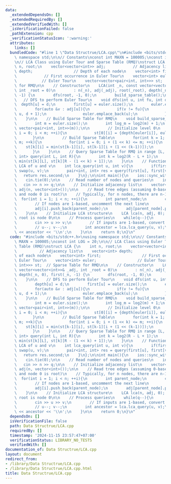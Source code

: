 ```yaml
---
data:
  _extendedDependsOn: []
  _extendedRequiredBy: []
  _extendedVerifiedWith: []
  _isVerificationFailed: false
  _pathExtension: cpp
  _verificationStatusIcon: ':warning:'
  attributes:
    links: []
  bundledCode: "#line 1 \"Data Structrue/LCA.cpp\"\n#include <bits/stdc++.h>\nusing\
    \ namespace std;\n\n// Constants\nconst int MAXN = 100005;\nconst int LOG = 20;\n\
    \n// LCA Class using Euler Tour and Sparse Table (RMQ)\nstruct LCA {\n    int\
    \ n, root;\n    vector<vector<int>> adj;            // Adjacency list\n    vector<int>\
    \ depth;                  // Depth of each node\n    vector<int> first;      \
    \            // First occurrence in Euler Tour\n    vector<int> euler;       \
    \           // Euler Tour\n    vector<vector<pair<int, int>>> st;  // Sparse Table\
    \ for RMQ\n\n    // Constructor\n    LCA(int _n, const vector<vector<int>>& _adj,\
    \ int _root = 0)\n        : n(_n), adj(_adj), root(_root), depth(_n, 0), first(_n,\
    \ -1) {\n        dfs(root, -1, 0);\n        build_sparse_table();\n    }\n\n \
    \   // DFS to perform Euler Tour\n    void dfs(int u, int fu, int d){\n      \
    \  depth[u] = d;\n        first[u] = euler.size();\n        euler.emplace_back(u);\n\
    \        for(auto &v : adj[u]){\n            if(v != fu){\n                dfs(v,\
    \ u, d + 1);\n                euler.emplace_back(u);\n            }\n        }\n\
    \    }\n\n    // Build Sparse Table for RMQ\n    void build_sparse_table(){\n\
    \        int m = euler.size();\n        int log_m = log2(m) + 1;\n        st.assign(log_m,\
    \ vector<pair<int, int>>(m));\n\n        // Initialize level 0\n        for(int\
    \ i = 0; i < m; ++i){\n            st[0][i] = {depth[euler[i]], euler[i]};\n \
    \       }\n\n        // Build Sparse Table\n        for(int k = 1; (1 << k) <=\
    \ m; ++k){\n            for(int i = 0; i + (1 << k) <= m; ++i){\n            \
    \    st[k][i] = min(st[k-1][i], st[k-1][i + (1 << (k-1))]);\n            }\n \
    \       }\n    }\n\n    // Query Sparse Table for RMQ in range [L, R]\n    pair<int,\
    \ int> query(int L, int R){\n        int k = log2(R - L + 1);\n        return\
    \ min(st[k][L], st[k][R - (1 << k) + 1]);\n    }\n\n    // Function to compute\
    \ LCA of u and v\n    int lca_query(int u, int v){\n        if(first[u] > first[v])\
    \ swap(u, v);\n        pair<int, int> res = query(first[u], first[v]);\n     \
    \   return res.second;\n    }\n};\n\nint main(){\n    ios::sync_with_stdio(false);\n\
    \    cin.tie(0);\n\n    // Read number of nodes and queries\n    int n, q;\n \
    \   cin >> n >> q;\n\n    // Initialize adjacency list\n    vector<vector<int>>\
    \ adj(n, vector<int>());\n\n    // Read tree edges (assuming 0-based indexing\
    \ and node 0 is root)\n    // Typically, for n nodes, there are n-1 edges\n  \
    \  for(int i = 1; i < n; ++i){\n        int parent_node;\n        cin >> parent_node;\n\
    \        // If nodes are 1-based, uncomment the next line\n        // parent_node--;\n\
    \        adj[i].push_back(parent_node);\n        adj[parent_node].push_back(i);\n\
    \    }\n\n    // Initialize LCA structure\n    LCA lca(n, adj, 0); // Assuming\
    \ root is node 0\n\n    // Process queries\n    while(q--){\n        int u, v;\n\
    \        cin >> u >> v;\n        // If inputs are 1-based, convert to 0-based\n\
    \        // u--; v--;\n        int ancestor = lca.lca_query(u, v);\n        cout\
    \ << ancestor << '\\n';\n    }\n\n    return 0;\n}\n"
  code: "#include <bits/stdc++.h>\nusing namespace std;\n\n// Constants\nconst int\
    \ MAXN = 100005;\nconst int LOG = 20;\n\n// LCA Class using Euler Tour and Sparse\
    \ Table (RMQ)\nstruct LCA {\n    int n, root;\n    vector<vector<int>> adj;  \
    \          // Adjacency list\n    vector<int> depth;                  // Depth\
    \ of each node\n    vector<int> first;                  // First occurrence in\
    \ Euler Tour\n    vector<int> euler;                  // Euler Tour\n    vector<vector<pair<int,\
    \ int>>> st;  // Sparse Table for RMQ\n\n    // Constructor\n    LCA(int _n, const\
    \ vector<vector<int>>& _adj, int _root = 0)\n        : n(_n), adj(_adj), root(_root),\
    \ depth(_n, 0), first(_n, -1) {\n        dfs(root, -1, 0);\n        build_sparse_table();\n\
    \    }\n\n    // DFS to perform Euler Tour\n    void dfs(int u, int fu, int d){\n\
    \        depth[u] = d;\n        first[u] = euler.size();\n        euler.emplace_back(u);\n\
    \        for(auto &v : adj[u]){\n            if(v != fu){\n                dfs(v,\
    \ u, d + 1);\n                euler.emplace_back(u);\n            }\n        }\n\
    \    }\n\n    // Build Sparse Table for RMQ\n    void build_sparse_table(){\n\
    \        int m = euler.size();\n        int log_m = log2(m) + 1;\n        st.assign(log_m,\
    \ vector<pair<int, int>>(m));\n\n        // Initialize level 0\n        for(int\
    \ i = 0; i < m; ++i){\n            st[0][i] = {depth[euler[i]], euler[i]};\n \
    \       }\n\n        // Build Sparse Table\n        for(int k = 1; (1 << k) <=\
    \ m; ++k){\n            for(int i = 0; i + (1 << k) <= m; ++i){\n            \
    \    st[k][i] = min(st[k-1][i], st[k-1][i + (1 << (k-1))]);\n            }\n \
    \       }\n    }\n\n    // Query Sparse Table for RMQ in range [L, R]\n    pair<int,\
    \ int> query(int L, int R){\n        int k = log2(R - L + 1);\n        return\
    \ min(st[k][L], st[k][R - (1 << k) + 1]);\n    }\n\n    // Function to compute\
    \ LCA of u and v\n    int lca_query(int u, int v){\n        if(first[u] > first[v])\
    \ swap(u, v);\n        pair<int, int> res = query(first[u], first[v]);\n     \
    \   return res.second;\n    }\n};\n\nint main(){\n    ios::sync_with_stdio(false);\n\
    \    cin.tie(0);\n\n    // Read number of nodes and queries\n    int n, q;\n \
    \   cin >> n >> q;\n\n    // Initialize adjacency list\n    vector<vector<int>>\
    \ adj(n, vector<int>());\n\n    // Read tree edges (assuming 0-based indexing\
    \ and node 0 is root)\n    // Typically, for n nodes, there are n-1 edges\n  \
    \  for(int i = 1; i < n; ++i){\n        int parent_node;\n        cin >> parent_node;\n\
    \        // If nodes are 1-based, uncomment the next line\n        // parent_node--;\n\
    \        adj[i].push_back(parent_node);\n        adj[parent_node].push_back(i);\n\
    \    }\n\n    // Initialize LCA structure\n    LCA lca(n, adj, 0); // Assuming\
    \ root is node 0\n\n    // Process queries\n    while(q--){\n        int u, v;\n\
    \        cin >> u >> v;\n        // If inputs are 1-based, convert to 0-based\n\
    \        // u--; v--;\n        int ancestor = lca.lca_query(u, v);\n        cout\
    \ << ancestor << '\\n';\n    }\n\n    return 0;\n}\n"
  dependsOn: []
  isVerificationFile: false
  path: Data Structrue/LCA.cpp
  requiredBy: []
  timestamp: '2024-11-15 23:57:47+07:00'
  verificationStatus: LIBRARY_NO_TESTS
  verifiedWith: []
documentation_of: Data Structrue/LCA.cpp
layout: document
redirect_from:
- /library/Data Structrue/LCA.cpp
- /library/Data Structrue/LCA.cpp.html
title: Data Structrue/LCA.cpp
---
```


